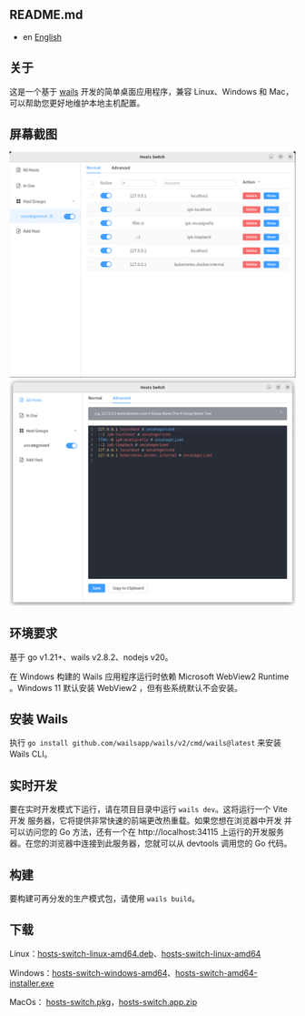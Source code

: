 ## README.md

- en [English](README.md)

## 关于

这是一个基于 [wails](https://wails.io/) 开发的简单桌面应用程序，兼容 Linux、Windows 和 Mac，可以帮助您更好地维护本地主机配置。

## 屏幕截图

![Screenshot1](screenshot1.png "Screenshot1")
![Screenshot2](screenshot2.png "Screenshot2")

## 环境要求
基于 go v1.21+、wails v2.8.2、nodejs v20。

在 Windows 构建的 Wails 应用程序运行时依赖 Microsoft WebView2 Runtime 。Windows 11 默认安装 WebView2 ，但有些系统默认不会安装。

## 安装 Wails
执行 `go install github.com/wailsapp/wails/v2/cmd/wails@latest` 来安装 Wails CLI。

## 实时开发

要在实时开发模式下运行，请在项目目录中运行 `wails dev`。这将运行一个 Vite 开发
服务器，它将提供非常快速的前端更改热重载。如果您想在浏览器中开发
并可以访问您的 Go 方法，还有一个在 http://localhost:34115 上运行的开发服务器。在您的浏览器中连接到此服务器，您就可以从 devtools 调用您的 Go 代码。

## 构建

要构建可再分发的生产模式包，请使用 `wails build`。

## 下载

Linux：[hosts-switch-linux-amd64.deb](https://github.com/conkayyan/hosts-switch/releases/latest/download/hosts-switch-linux-amd64.deb)、[hosts-switch-linux-amd64](https://github.com/conkayyan/hosts-switch/releases/latest/download/hosts-switch-linux-amd64)

Windows：[hosts-switch-windows-amd64](https://github.com/conkayyan/hosts-switch/releases/latest/download/hosts-switch-windows-amd64)、[hosts-switch-amd64-installer.exe](https://github.com/conkayyan/hosts-switch/releases/latest/download/hosts-switch-amd64-installer.exe)

MacOs： [hosts-switch.pkg](https://github.com/conkayyan/hosts-switch/releases/latest/download/hosts-switch.pkg)，[hosts-switch.app.zip](https://github.com/conkayyan/hosts-switch/releases/latest/download/hosts-switch.app.zip)